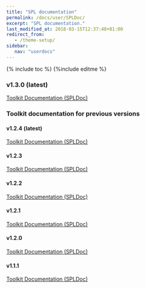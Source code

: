 ```yaml
---
title: "SPL documentation"
permalink: /docs/user/SPLDoc/
excerpt: "SPL documentation."
last_modified_at: 2018-03-15T12:37:48+01:00
redirect_from:
   - /theme-setup/
sidebar:
   nav: "userdocs"
---
```

{% include toc %}
{%include editme %}

### v1.3.0 (latest)

[Toolkit Documentation (SPLDoc)](/streamsx.kafka/doc/spldoc/html/)

### Toolkit documentation for previous versions

#### v1.2.4 (latest)

[Toolkit Documentation (SPLDoc)](/streamsx.kafka/doc/v1.2.4/spldoc/html/)

#### v1.2.3

[Toolkit Documentation (SPLDoc)](/streamsx.kafka/doc/v1.2.3/spldoc/html/)

#### v1.2.2

[Toolkit Documentation (SPLDoc)](/streamsx.kafka/doc/v1.2.2/spldoc/html/)

#### v1.2.1

[Toolkit Documentation (SPLDoc)](/streamsx.kafka/doc/v1.2.1/spldoc/html/)

#### v1.2.0

[Toolkit Documentation (SPLDoc)](/streamsx.kafka/doc/v1.2.0/spldoc/html/)

#### v1.1.1

[Toolkit Documentation (SPLDoc)](/streamsx.kafka/doc/v1.1.1/spldoc/html/)
